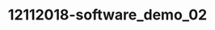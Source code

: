 ---
layout: default
category: bts
tags: [" openFrameworks"]
video: "https://player.vimeo.com/video/305851889?badge=0&amp;autopause=0&amp;player_id=0&amp;app_id=72231"
title: "12112018-software_demo_02"
thumbnail: "https://i.vimeocdn.com/video/745455080_295x166.jpg?r=pad"
---